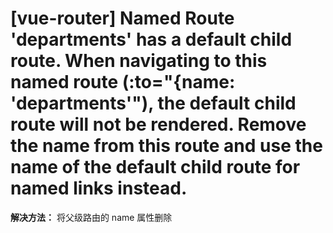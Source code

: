 # [vue-router] Named Route 'departments' has a default child route. When navigating to this named route (:to="{name: 'departments'"), the default child route will not be rendered. Remove the name from this route and use the name of the default child route for named links instead.

  **解决方法：** 将父级路由的 name 属性删除